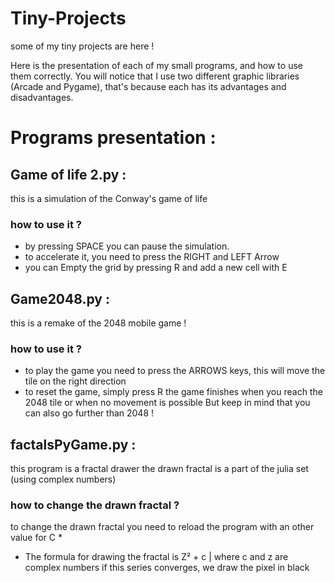 # Tiny-Projects
some of my tiny projects are here ! 


Here is the presentation of each of my small programs, and how to use them correctly.
You will notice that I use two different graphic libraries (Arcade and Pygame), that's because each has its advantages and disadvantages. 



# Programs presentation :



## Game of life 2.py :
this is a simulation of the Conway's game of life
### how to use it ?
- by pressing SPACE you can pause the simulation. 
- to accelerate it, you need to press the RIGHT and LEFT Arrow 
- you can Empty the grid by pressing R and add a new cell with E 
  
  
  
## Game2048.py :
this is a remake of the 2048 mobile game !
### how to use it ?
- to play the game you need to press the ARROWS keys, this will move the tile on the right direction
- to reset the game, simply press R
the game finishes when you reach the 2048 tile or when no movement is possible
But keep in mind that you can also go further than 2048 !
  

## factalsPyGame.py :
this program is a fractal drawer
the drawn fractal is a part of the julia set (using complex numbers) 
### how to change the drawn fractal ?
to change the drawn fractal you need to reload the program with an other value for C *
  
*   The formula for drawing the fractal is Z² + c | where c and z are complex numbers 
if this series converges, we draw the pixel in black
  
